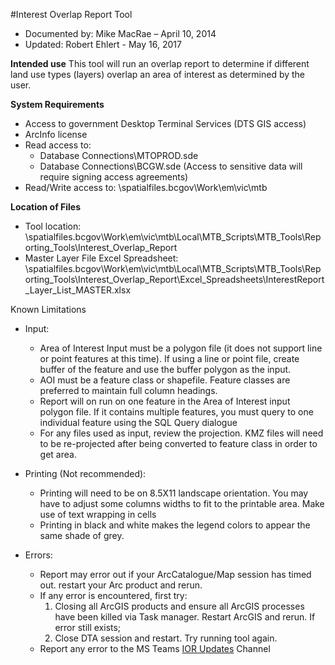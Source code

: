 #Interest Overlap Report Tool

- Documented by: Mike MacRae – April 10, 2014
- Updated: Robert Ehlert - May 16, 2017

**Intended use**
This tool will run an overlap report to determine if different land use types (layers) overlap an area of interest as determined by the user.

**System Requirements**

- Access to government Desktop Terminal Services (DTS GIS access)
-	ArcInfo license
-	Read access to:
    -	Database Connections\MTOPROD.sde
    - Database Connections\BCGW.sde (Access to sensitive data will require signing access agreements)
-	Read/Write access to: \\spatialfiles.bcgov\Work\em\vic\mtb

**Location of Files**

-	Tool location: \\spatialfiles.bcgov\Work\em\vic\mtb\Local\MTB_Scripts\MTB_Tools\Reporting_Tools\Interest_Overlap_Report
-	Master Layer File Excel Spreadsheet: \\spatialfiles.bcgov\Work\em\vic\mtb\Local\MTB_Scripts\MTB_Tools\Reporting_Tools\Interest_Overlap_Report\Excel_Spreadsheets\InterestReport_Layer_List_MASTER.xlsx


Known Limitations

-	Input: 
    -	Area of Interest Input must be a polygon file (it does not support line or point features at this time). If using a line or point file, create buffer of the feature and use the buffer polygon as the input.
    -	AOI must be a feature class or shapefile. Feature classes are preferred to maintain full column headings.
    -	Report will on run on one feature in the Area of Interest input polygon file. If it contains multiple features, you must query to one individual feature using the SQL Query dialogue
    -	For any files used as input, review the projection. KMZ files will need to be re-projected after being converted to feature class in order to get area.

-	Printing (Not recommended):
    -	Printing will need to be on 8.5X11 landscape orientation. You may have to adjust some columns widths to fit to the printable area. Make use of text wrapping in cells
    -	Printing in black and white makes the legend colors to appear the same shade of grey.

-	Errors: 
    -	Report may error out if your ArcCatalogue/Map session has timed out. restart your Arc product and rerun.
    - If any error is encountered, first try:
        1.	Closing all ArcGIS products and ensure all ArcGIS processes have been killed via Task manager. Restart ArcGIS and rerun. If error still exists;
        2.	Close DTA session and restart. Try running tool again.
    - Report any error to the MS Teams [IOR Updates](https://teams.microsoft.com/l/channel/19%3A3e3434fb3490467a86e172ffec8e5abc%40thread.tacv2/IOR%20Updates?groupId=7960a9bb-3ef0-487c-801b-ea3e0c71dd4a&tenantId=6fdb5200-3d0d-4a8a-b036-d3685e359adc) Channel
